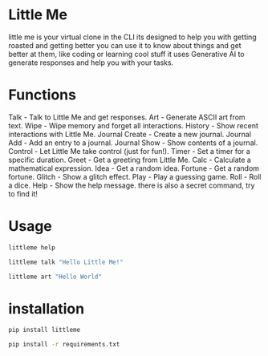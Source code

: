 # Little Me
little me is your virtual clone in the CLI
its designed to help you with getting roasted and getting better
you can use it to know about things and get better at them, like coding or learning cool stuff
it uses Generative AI to generate responses and help you with your tasks.


# Functions
Talk - Talk to Little Me and get responses.
Art - Generate ASCII art from text.
Wipe - Wipe memory and forget all interactions.
History - Show recent interactions with Little Me.
Journal Create - Create a new journal.
Journal Add - Add an entry to a journal.
Journal Show - Show contents of a journal.
Control - Let Little Me take control (just for fun!).
Timer - Set a timer for a specific duration.
Greet - Get a greeting from Little Me.
Calc - Calculate a mathematical expression.
Idea - Get a random idea.
Fortune - Get a random fortune.
Glitch - Show a glitch effect.
Play - Play a guessing game.
Roll - Roll a dice.
Help - Show the help message.
there is also a secret command, try to find it!

# Usage
```bash
littleme help
```
```bash
littleme talk "Hello Little Me!"
```
```bash
littleme art "Hello World"
```

# installation

<!-- pip install littleme -->

```bash
pip install littleme
```

```bash
pip install -r requirements.txt
```

